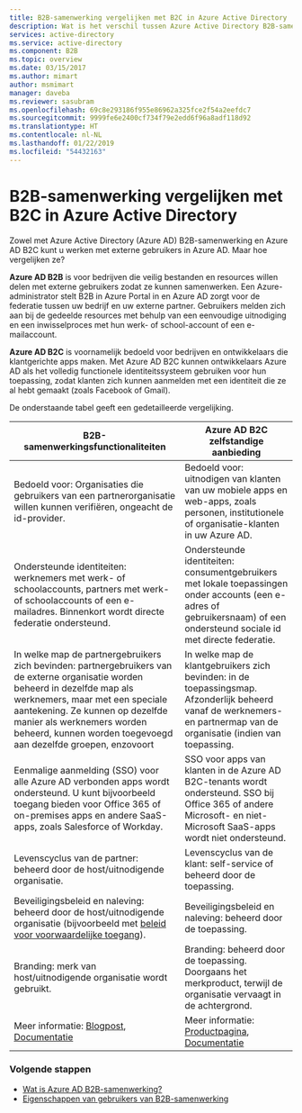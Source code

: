 ```yaml
---
title: B2B-samenwerking vergelijken met B2C in Azure Active Directory | Microsoft Docs
description: Wat is het verschil tussen Azure Active Directory B2B-samenwerking en Azure AD B2C?
services: active-directory
ms.service: active-directory
ms.component: B2B
ms.topic: overview
ms.date: 03/15/2017
ms.author: mimart
author: msmimart
manager: daveba
ms.reviewer: sasubram
ms.openlocfilehash: 69c8e293186f955e86962a325fce2f54a2eefdc7
ms.sourcegitcommit: 9999fe6e2400cf734f79e2edd6f96a8adf118d92
ms.translationtype: HT
ms.contentlocale: nl-NL
ms.lasthandoff: 01/22/2019
ms.locfileid: "54432163"
---
```

# <a name="compare-b2b-collaboration-and-b2c-in-azure-active-directory"></a>B2B-samenwerking vergelijken met B2C in Azure Active Directory

Zowel met Azure Active Directory (Azure AD) B2B-samenwerking en Azure AD B2C kunt u werken met externe gebruikers in Azure AD. Maar hoe vergelijken ze?

**Azure AD B2B** is voor bedrijven die veilig bestanden en resources willen delen met externe gebruikers zodat ze kunnen samenwerken. Een Azure-administrator stelt B2B in Azure Portal in en Azure AD zorgt voor de federatie tussen uw bedrijf en uw externe partner. Gebruikers melden zich aan bij de gedeelde resources met behulp van een eenvoudige uitnodiging en een inwisselproces met hun werk- of school-account of een e-mailaccount.
 
**Azure AD B2C** is voornamelijk bedoeld voor bedrijven en ontwikkelaars die klantgerichte apps maken. Met Azure AD B2C kunnen ontwikkelaars Azure AD als het volledig functionele identiteitssysteem gebruiken voor hun toepassing, zodat klanten zich kunnen aanmelden met een identiteit die ze al hebt gemaakt (zoals Facebook of Gmail).

De onderstaande tabel geeft een gedetailleerde vergelijking.


B2B-samenwerkingsfunctionaliteiten |     Azure AD B2C zelfstandige aanbieding
-------- | --------
Bedoeld voor: Organisaties die gebruikers van een partnerorganisatie willen kunnen verifiëren, ongeacht de id-provider. | Bedoeld voor: uitnodigen van klanten van uw mobiele apps en web-apps, zoals personen, institutionele of organisatie-klanten in uw Azure AD.
Ondersteunde identiteiten: werknemers met werk- of schoolaccounts, partners met werk- of schoolaccounts of een e-mailadres. Binnenkort wordt directe federatie ondersteund.  | Ondersteunde identiteiten: consumentgebruikers met lokale toepassingen onder accounts (een e-adres of gebruikersnaam) of een ondersteund sociale id met directe federatie.
In welke map de partnergebruikers zich bevinden: partnergebruikers van de externe organisatie worden beheerd in dezelfde map als werknemers, maar met een speciale aantekening. Ze kunnen op dezelfde manier als werknemers worden beheerd, kunnen worden toegevoegd aan dezelfde groepen, enzovoort  | In welke map de klantgebruikers zich bevinden: in de toepassingsmap. Afzonderlijk beheerd vanaf de werknemers- en partnermap van de organisatie (indien van toepassing.
Eenmalige aanmelding (SSO) voor alle Azure AD verbonden apps wordt ondersteund. U kunt bijvoorbeeld toegang bieden voor Office 365 of on-premises apps en andere SaaS-apps, zoals Salesforce of Workday.  |  SSO voor apps van klanten in de Azure AD B2C-tenants wordt ondersteund. SSO bij Office 365 of andere Microsoft- en niet-Microsoft SaaS-apps wordt niet ondersteund.
Levenscyclus van de partner: beheerd door de host/uitnodigende organisatie.  | Levenscyclus van de klant: self-service of beheerd door de toepassing.
Beveiligingsbeleid en naleving: beheerd door de host/uitnodigende organisatie (bijvoorbeeld met [beleid voor voorwaardelijke toegang](https://docs.microsoft.com/azure/active-directory/b2b/conditional-access)).  | Beveiligingsbeleid en naleving: beheerd door de toepassing.
Branding: merk van host/uitnodigende organisatie wordt gebruikt.  |    Branding: beheerd door de toepassing. Doorgaans het merkproduct, terwijl de organisatie vervaagt in de achtergrond.
Meer informatie: [Blogpost](https://blogs.technet.microsoft.com/enterprisemobility/2017/02/01/azure-ad-b2b-new-updates-make-cross-business-collab-easy/), [Documentatie](what-is-b2b.md)  | Meer informatie: [Productpagina](https://azure.microsoft.com/services/active-directory-b2c/), [Documentatie](https://docs.microsoft.com/azure/active-directory-b2c/)


### <a name="next-steps"></a>Volgende stappen

- [Wat is Azure AD B2B-samenwerking?](what-is-b2b.md)
- [Eigenschappen van gebruikers van B2B-samenwerking](user-properties.md)

